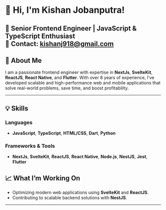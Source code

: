 # 👋 Hi, I'm Kishan Jobanputra!

🎯 **Senior Frontend Engineer | JavaScript & TypeScript Enthusiast**  
📧 **Contact**: [kishanj918@gmail.com](mailto:kishanj918@gmail.com)  
---

## 🚀 About Me
I am a passionate frontend engineer with expertise in **NextJs**, **SvelteKit**, **ReactJS**, **React Native**, and **Flutter**. With over 8 years of experience, I’ve developed scalable and high-performance web and mobile applications that solve real-world problems, save time, and boost profitability.

---

## 💡 Skills

### Languages
- **JavaScript**, **TypeScript**, **HTML/CSS**, **Dart**, **Python**

### Frameworks & Tools
- **NextJs**, **SvelteKit**, **ReactJS**, **React Native**, **Node.js**, **NestJS**, **Jest**, **Flutter**

## 📈 What I’m Working On
- Optimizing modern web applications using **SvelteKit** and **ReactJS**.  
- Contributing to scalable backend solutions with **NestJS**.

---
